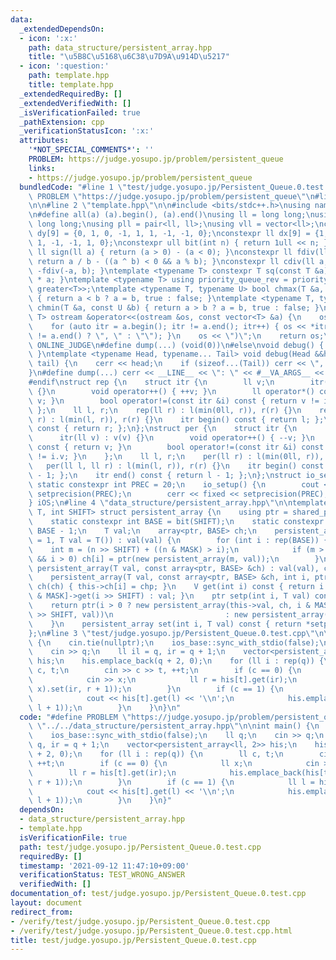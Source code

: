 ```yaml
---
data:
  _extendedDependsOn:
  - icon: ':x:'
    path: data_structure/persistent_array.hpp
    title: "\u5B8C\u5168\u6C38\u7D9A\u914D\u5217"
  - icon: ':question:'
    path: template.hpp
    title: template.hpp
  _extendedRequiredBy: []
  _extendedVerifiedWith: []
  _isVerificationFailed: true
  _pathExtension: cpp
  _verificationStatusIcon: ':x:'
  attributes:
    '*NOT_SPECIAL_COMMENTS*': ''
    PROBLEM: https://judge.yosupo.jp/problem/persistent_queue
    links:
    - https://judge.yosupo.jp/problem/persistent_queue
  bundledCode: "#line 1 \"test/judge.yosupo.jp/Persistent_Queue.0.test.cpp\"\n#define\
    \ PROBLEM \"https://judge.yosupo.jp/problem/persistent_queue\"\n#line 2 \"data_structure/persistent_array.hpp\"\
    \n\n#line 2 \"template.hpp\"\n\n#include <bits/stdc++.h>\nusing namespace std;\n\
    \n#define all(a) (a).begin(), (a).end()\nusing ll = long long;\nusing ull = unsigned\
    \ long long;\nusing pll = pair<ll, ll>;\nusing vll = vector<ll>;\nconstexpr ll\
    \ dy[9] = {0, 1, 0, -1, 1, 1, -1, -1, 0};\nconstexpr ll dx[9] = {1, 0, -1, 0,\
    \ 1, -1, -1, 1, 0};\nconstexpr ull bit(int n) { return 1ull << n; }\nconstexpr\
    \ ll sign(ll a) { return (a > 0) - (a < 0); }\nconstexpr ll fdiv(ll a, ll b) {\
    \ return a / b - ((a ^ b) < 0 && a % b); }\nconstexpr ll cdiv(ll a, ll b) { return\
    \ -fdiv(-a, b); }\ntemplate <typename T> constexpr T sq(const T &a) { return a\
    \ * a; }\ntemplate <typename T> using priority_queue_rev = priority_queue<T, vector<T>,\
    \ greater<T>>;\ntemplate <typename T, typename U> bool chmax(T &a, const U &b)\
    \ { return a < b ? a = b, true : false; }\ntemplate <typename T, typename U> bool\
    \ chmin(T &a, const U &b) { return a > b ? a = b, true : false; }\ntemplate <typename\
    \ T> ostream &operator<<(ostream &os, const vector<T> &a) {\n    os << \"(\";\n\
    \    for (auto itr = a.begin(); itr != a.end(); itr++) { os << *itr << (next(itr)\
    \ != a.end() ? \", \" : \"\"); }\n    os << \")\";\n    return os;\n}\n#ifdef\
    \ ONLINE_JUDGE\n#define dump(...) (void(0))\n#else\nvoid debug() { cerr << endl;\
    \ }\ntemplate <typename Head, typename... Tail> void debug(Head &&head, Tail &&...\
    \ tail) {\n    cerr << head;\n    if (sizeof...(Tail)) cerr << \", \";\n    debug(tail...);\n\
    }\n#define dump(...) cerr << __LINE__ << \": \" << #__VA_ARGS__ << \" = \", debug(__VA_ARGS__)\n\
    #endif\nstruct rep {\n    struct itr {\n        ll v;\n        itr(ll v) : v(v)\
    \ {}\n        void operator++() { ++v; }\n        ll operator*() const { return\
    \ v; }\n        bool operator!=(const itr &i) const { return v != i.v; }\n   \
    \ };\n    ll l, r;\n    rep(ll r) : l(min(0ll, r)), r(r) {}\n    rep(ll l, ll\
    \ r) : l(min(l, r)), r(r) {}\n    itr begin() const { return l; };\n    itr end()\
    \ const { return r; };\n};\nstruct per {\n    struct itr {\n        ll v;\n  \
    \      itr(ll v) : v(v) {}\n        void operator++() { --v; }\n        ll operator*()\
    \ const { return v; }\n        bool operator!=(const itr &i) const { return v\
    \ != i.v; }\n    };\n    ll l, r;\n    per(ll r) : l(min(0ll, r)), r(r) {}\n \
    \   per(ll l, ll r) : l(min(l, r)), r(r) {}\n    itr begin() const { return r\
    \ - 1; };\n    itr end() const { return l - 1; };\n};\nstruct io_setup {\n   \
    \ static constexpr int PREC = 20;\n    io_setup() {\n        cout << fixed <<\
    \ setprecision(PREC);\n        cerr << fixed << setprecision(PREC);\n    };\n\
    } iOS;\n#line 4 \"data_structure/persistent_array.hpp\"\n\ntemplate <typename\
    \ T, int SHIFT> struct persistent_array {\n    using ptr = shared_ptr<persistent_array>;\n\
    \    static constexpr int BASE = bit(SHIFT);\n    static constexpr int MASK =\
    \ BASE - 1;\n    T val;\n    array<ptr, BASE> ch;\n    persistent_array(int n\
    \ = 1, T val = T()) : val(val) {\n        for (int i : rep(BASE)) {\n        \
    \    int m = (n >> SHIFT) + ((n & MASK) > i);\n            if (m > 1 || m > 0\
    \ && i > 0) ch[i] = ptr(new persistent_array(m, val));\n        }\n    }\n   \
    \ persistent_array(T val, const array<ptr, BASE> &ch) : val(val), ch(ch) {}\n\
    \    persistent_array(T val, const array<ptr, BASE> &ch, int i, ptr chp) : val(val),\
    \ ch(ch) { this->ch[i] = chp; }\n    V get(int i) const { return i > 0 ? ch[i\
    \ & MASK]->get(i >> SHIFT) : val; }\n    ptr setp(int i, T val) const {\n    \
    \    return ptr(i > 0 ? new persistent_array(this->val, ch, i & MASK, ch[i & MASK]->setp(i\
    \ >> SHIFT, val))\n                         : new persistent_array(val, ch));\n\
    \    }\n    persistent_array set(int i, T val) const { return *setp(i, val); }\n\
    };\n#line 3 \"test/judge.yosupo.jp/Persistent_Queue.0.test.cpp\"\n\nint main()\
    \ {\n    cin.tie(nullptr);\n    ios_base::sync_with_stdio(false);\n    ll q;\n\
    \    cin >> q;\n    ll il = q, ir = q + 1;\n    vector<persistent_array<ll, 2>>\
    \ his;\n    his.emplace_back(q + 2, 0);\n    for (ll i : rep(q)) {\n        ll\
    \ c, t;\n        cin >> c >> t, ++t;\n        if (c == 0) {\n            ll x;\n\
    \            cin >> x;\n            ll r = his[t].get(ir);\n            his.emplace_back(his[t].set(r,\
    \ x).set(ir, r + 1));\n        }\n        if (c == 1) {\n            ll l = his[t].get(il);\n\
    \            cout << his[t].get(l) << '\\n';\n            his.emplace_back(his[t].set(il,\
    \ l + 1));\n        }\n    }\n}\n"
  code: "#define PROBLEM \"https://judge.yosupo.jp/problem/persistent_queue\"\n#include\
    \ \"../../data_structure/persistent_array.hpp\"\n\nint main() {\n    cin.tie(nullptr);\n\
    \    ios_base::sync_with_stdio(false);\n    ll q;\n    cin >> q;\n    ll il =\
    \ q, ir = q + 1;\n    vector<persistent_array<ll, 2>> his;\n    his.emplace_back(q\
    \ + 2, 0);\n    for (ll i : rep(q)) {\n        ll c, t;\n        cin >> c >> t,\
    \ ++t;\n        if (c == 0) {\n            ll x;\n            cin >> x;\n    \
    \        ll r = his[t].get(ir);\n            his.emplace_back(his[t].set(r, x).set(ir,\
    \ r + 1));\n        }\n        if (c == 1) {\n            ll l = his[t].get(il);\n\
    \            cout << his[t].get(l) << '\\n';\n            his.emplace_back(his[t].set(il,\
    \ l + 1));\n        }\n    }\n}"
  dependsOn:
  - data_structure/persistent_array.hpp
  - template.hpp
  isVerificationFile: true
  path: test/judge.yosupo.jp/Persistent_Queue.0.test.cpp
  requiredBy: []
  timestamp: '2021-09-12 11:47:10+09:00'
  verificationStatus: TEST_WRONG_ANSWER
  verifiedWith: []
documentation_of: test/judge.yosupo.jp/Persistent_Queue.0.test.cpp
layout: document
redirect_from:
- /verify/test/judge.yosupo.jp/Persistent_Queue.0.test.cpp
- /verify/test/judge.yosupo.jp/Persistent_Queue.0.test.cpp.html
title: test/judge.yosupo.jp/Persistent_Queue.0.test.cpp
---
```

